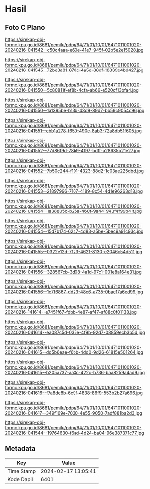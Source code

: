 # Hasil

## Foto C Plano

https://sirekap-obj-formc.kpu.go.id/8681/pemilu/pdpr/64/71/01/10/01/6471011001020-20240216-041542--c50c4aaa-e60e-41e7-945f-02b5e2e15028.jpg

https://sirekap-obj-formc.kpu.go.id/8681/pemilu/pdpr/64/71/01/10/01/6471011001020-20240216-041545--72be3a81-870c-4a5e-88df-18839e4bd427.jpg

https://sirekap-obj-formc.kpu.go.id/8681/pemilu/pdpr/64/71/01/10/01/6471011001020-20240216-041550--5c80811f-ef8b-4cfa-ab66-e520cf13bfa4.jpg

https://sirekap-obj-formc.kpu.go.id/8681/pemilu/pdpr/64/71/01/10/01/6471011001020-20240216-041550--1a1395be-b13b-43d9-89d7-bb59c9054c96.jpg

https://sirekap-obj-formc.kpu.go.id/8681/pemilu/pdpr/64/71/01/10/01/6471011001020-20240216-041551--cbb1a278-f650-490e-8ab3-72a8db51f605.jpg

https://sirekap-obj-formc.kpu.go.id/8681/pemilu/pdpr/64/71/01/10/01/6471011001020-20240216-041552--77d86f9d-78b9-4197-bdff-a28635b21e27.jpg

https://sirekap-obj-formc.kpu.go.id/8681/pemilu/pdpr/64/71/01/10/01/6471011001020-20240216-041552--7b50c244-f101-4323-88d2-1c03ae225dbd.jpg

https://sirekap-obj-formc.kpu.go.id/8681/pemilu/pdpr/64/71/01/10/01/6471011001020-20240216-041553--21897996-7107-4189-8c54-4d1e96263d18.jpg

https://sirekap-obj-formc.kpu.go.id/8681/pemilu/pdpr/64/71/01/10/01/6471011001020-20240216-041554--1a38805c-b26a-460f-9a44-943f4f99b41f.jpg

https://sirekap-obj-formc.kpu.go.id/8681/pemilu/pdpr/64/71/01/10/01/6471011001020-20240216-041554--15d7b174-6247-4d83-a5be-5bec9a91c93c.jpg

https://sirekap-obj-formc.kpu.go.id/8681/pemilu/pdpr/64/71/01/10/01/6471011001020-20240216-041555--0322e12d-7123-4621-8130-e2046c54d511.jpg

https://sirekap-obj-formc.kpu.go.id/8681/pemilu/pdpr/64/71/01/10/01/6471011001020-20240216-041556--328567cb-3d08-4a1d-97c1-001e8a164e31.jpg

https://sirekap-obj-formc.kpu.go.id/8681/pemilu/pdpr/64/71/01/10/01/6471011001020-20240216-041556--1c7f6867-dd23-48c6-a735-0bae17a6ed99.jpg

https://sirekap-obj-formc.kpu.go.id/8681/pemilu/pdpr/64/71/01/10/01/6471011001020-20240216-141614--e7451f67-fdbb-4e87-af47-af88c0f01138.jpg

https://sirekap-obj-formc.kpu.go.id/8681/pemilu/pdpr/64/71/01/10/01/6471011001020-20240216-041614--ea087c5d-035e-4f9b-92d7-08859ecb3b5d.jpg

https://sirekap-obj-formc.kpu.go.id/8681/pemilu/pdpr/64/71/01/10/01/6471011001020-20240216-041615--dd5b6eae-f6bb-4dd0-9d26-61815e501264.jpg

https://sirekap-obj-formc.kpu.go.id/8681/pemilu/pdpr/64/71/01/10/01/6471011001020-20240216-041615--b205a737-aa3c-422c-b736-baa8259a4ad9.jpg

https://sirekap-obj-formc.kpu.go.id/8681/pemilu/pdpr/64/71/01/10/01/6471011001020-20240216-041616--f7a8de8b-6c9f-4838-86f9-553b2b27a696.jpg

https://sirekap-obj-formc.kpu.go.id/8681/pemilu/pdpr/64/71/01/10/01/6471011001020-20240216-041617--349f169e-7030-4e55-9050-7adf881ba2d3.jpg

https://sirekap-obj-formc.kpu.go.id/8681/pemilu/pdpr/64/71/01/10/01/6471011001020-20240216-041544--19764630-f6ad-4d24-ba04-96e387371c77.jpg


## Metadata

| Key        | Value               |
| ---------- | ------------------- |
| Time Stamp | 2024-02-17 13:05:41 |
| Kode Dapil | 6401                |



